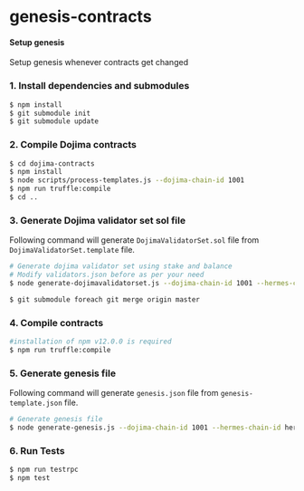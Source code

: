 # genesis-contracts

#### Setup genesis

Setup genesis whenever contracts get changed
### 1. Install dependencies and submodules
```bash
$ npm install
$ git submodule init
$ git submodule update
```

### 2. Compile Dojima contracts
```bash
$ cd dojima-contracts
$ npm install
$ node scripts/process-templates.js --dojima-chain-id 1001
$ npm run truffle:compile
$ cd ..
```

### 3. Generate Dojima validator set sol file

Following command will generate `DojimaValidatorSet.sol` file from `DojimaValidatorSet.template` file.



```bash
# Generate dojima validator set using stake and balance
# Modify validators.json before as per your need
$ node generate-dojimavalidatorset.js --dojima-chain-id 1001 --hermes-chain-id hermeschain

$ git submodule foreach git merge origin master
```

### 4. Compile contracts
```bash
#installation of npm v12.0.0 is required
$ npm run truffle:compile
```

### 5. Generate genesis file

Following command will generate `genesis.json` file from `genesis-template.json` file.

```bash
# Generate genesis file
$ node generate-genesis.js --dojima-chain-id 1001 --hermes-chain-id hermeschain
```

### 6. Run Tests
```bash
$ npm run testrpc
$ npm test
```

